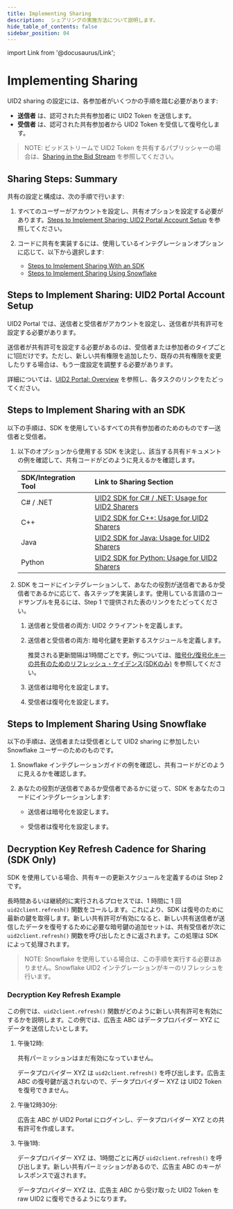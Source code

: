 ```yaml
---
title: Implementing Sharing
description:  シェアリングの実施方法について説明します。
hide_table_of_contents: false
sidebar_position: 04
---
```


import Link from '@docusaurus/Link';

# Implementing Sharing

<!-- It includes the following:

- [Steps to Implement Sharing With an SDK](#steps-to-implement-sharing-with-an-sdk)
- [Steps to Implement Sharing Using Snowflake](#steps-to-implement-sharing-using-snowflake) 
- [Decryption Key Refresh Cadence for Sharing (SDK Only)](#decryption-key-refresh-cadence-for-sharing-sdk-only) -->

UID2 sharing の設定には、各参加者がいくつかの手順を踏む必要があります:

- **送信者** は、認可された共有参加者に UID2 Token を送信します。
- **受信者** は、認可された共有参加者から UID2 Token を受信して復号化します。

>NOTE: ビッドストリームで UID2 Token を共有するパブリッシャーの場合は、[Sharing in the Bid Stream](sharing-bid-stream.md) を参照してください。

## Sharing Steps: Summary

共有の設定と構成は、次の手順で行います:

1. すべてのユーザーがアカウントを設定し、共有オプションを設定する必要があります。[Steps to Implement Sharing: UID2 Portal Account Setup](#steps-to-implement-sharing-uid2-portal-account-setup) を参照してください。

2. コードに共有を実装するには、使用しているインテグレーションオプションに応じて、以下から選択します:

   - [Steps to Implement Sharing With an SDK](#steps-to-implement-sharing-with-an-sdk)
   - [Steps to Implement Sharing Using Snowflake](#steps-to-implement-sharing-using-snowflake)

## Steps to Implement Sharing: UID2 Portal Account Setup

UID2 Portal では、送信者と受信者がアカウントを設定し、送信者が共有許可を設定する必要があります。

送信者が共有許可を設定する必要があるのは、受信者または参加者のタイプごとに1回だけです。ただし、新しい共有権限を追加したり、既存の共有権限を変更したりする場合は、もう一度設定を調整する必要があります。

詳細については、[UID2 Portal: Overview](../portal/portal-overview.md) を参照し、各タスクのリンクをたどってください。

## Steps to Implement Sharing with an SDK

以下の手順は、SDK を使用しているすべての共有参加者のためのものです&#8212;送信者と受信者。

1. 以下のオプションから使用する SDK を決定し、該当する共有ドキュメントの例を確認して、共有コードがどのように見えるかを確認します。

   | SDK/Integration Tool | Link to Sharing Section |
   | :--- | :--- | 
   | C# / .NET | [UID2 SDK for C# / .NET: Usage for UID2 Sharers](../sdks/uid2-sdk-ref-csharp-dotnet.md#usage-for-uid2-sharers) |
   | C++ | [UID2 SDK for C++: Usage for UID2 Sharers](../sdks/uid2-sdk-ref-cplusplus.md#usage-for-uid2-sharers) |
   | Java | [UID2 SDK for Java: Usage for UID2 Sharers](../sdks/uid2-sdk-ref-java.md#usage-for-uid2-sharers) |
   | Python | [UID2 SDK for Python: Usage for UID2 Sharers](../sdks/uid2-sdk-ref-python.md#usage-for-uid2-sharers) |

2. SDK をコードにインテグレーションして、あなたの役割が送信者であるか受信者であるかに応じて、各ステップを実装します。使用している言語のコードサンプルを見るには、Step 1 で提供された表のリンクをたどってください。
   1. 送信者と受信者の両方: UID2 クライアントを定義します。
   
   2. 送信者と受信者の両方: 暗号化鍵を更新するスケジュールを定義します。
   
      推奨される更新間隔は1時間ごとです。例については、[暗号化/復号化キーの共有のためのリフレッシュ・ケイデンス(SDKのみ)](#encryptiondecryption-key-refresh-cadence-for-sharing-sdk-only) を参照してください。

   3. 送信者は暗号化を設定します。

   4. 受信者は復号化を設定します。

## Steps to Implement Sharing Using Snowflake

以下の手順は、送信者または受信者として UID2 sharing に参加したい Snowflake ユーザーのためのものです。

1. Snowflake インテグレーションガイドの例を確認し、共有コードがどのように見えるかを確認します。

2. あなたの役割が送信者であるか受信者であるかに従って、SDK をあなたのコードにインテグレーションします:

   - 送信者は暗号化を設定します。

   - 受信者は復号化を設定します。

## Decryption Key Refresh Cadence for Sharing (SDK Only)

SDK を使用している場合、共有キーの更新スケジュールを定義するのは Step 2 です。

長時間あるいは継続的に実行されるプロセスでは、1 時間に 1 回 `uid2client.refresh()` 関数をコールします。これにより、SDK は復号のために最新の鍵を取得します。新しい共有許可が有効になると、新しい共有送信者が送信したデータを復号するために必要な暗号鍵の追加セットは、共有受信者が次に `uid2client.refresh()` 関数を呼び出したときに返されます。この処理は SDK によって処理されます。

>NOTE: Snowflake を使用している場合は、この手順を実行する必要はありません。Snowflake UID2 インテグレーションがキーのリフレッシュを行います。

### Decryption Key Refresh Example

この例では、`uid2client.refresh()` 関数がどのように新しい共有許可を有効にするかを説明します。この例では、広告主 ABC はデータプロバイダー XYZ にデータを送信したいとします。

1. 午後12時:

   共有パーミッションはまだ有効になっていません。

   データプロバイダー XYZ は `uid2client.refresh()` を呼び出します。広告主 ABC の復号鍵が返されないので、データプロバイダー XYZ は UID2 Token を復号できません。

2. 午後12時30分:

   広告主 ABC が UID2 Portal にログインし、データプロバイダー XYZ との共有許可を作成します。

3. 午後1時:

   データプロバイダー XYZ は、1時間ごとに再び `uid2client.refresh()` を呼び出します。新しい共有パーミッションがあるので、広告主 ABC のキーがレスポンスで返されます。

   データプロバイダー XYZ は、広告主 ABC から受け取った UID2 Token を raw UID2 に復号できるようになります。
